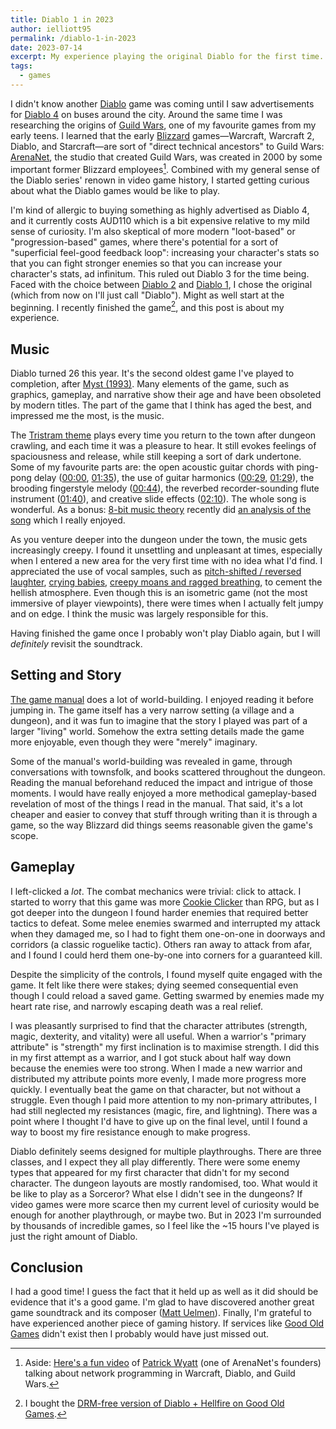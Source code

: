 ```yaml
---
title: Diablo 1 in 2023
author: ielliott95
permalink: /diablo-1-in-2023
date: 2023-07-14
excerpt: My experience playing the original Diablo for the first time.
tags:
  - games
---
```


<div id="toc" style="float: right;"><!-- generated --></div>

I didn't know another [Diablo](https://en.wikipedia.org/wiki/Diablo_(series)) game was coming until I saw advertisements for [Diablo 4](https://en.wikipedia.org/wiki/Diablo_IV) on buses around the city.
Around the same time I was researching the origins of [Guild Wars](https://en.wikipedia.org/wiki/Guild_Wars), one of my favourite games from my early teens.
I learned that the early [Blizzard](https://en.wikipedia.org/wiki/Blizzard_Entertainment) games&mdash;Warcraft, Warcraft 2, Diablo, and Starcraft&mdash;are sort of "direct technical ancestors" to Guild Wars:
[ArenaNet](https://en.wikipedia.org/wiki/ArenaNet), the studio that created Guild Wars, was created in 2000 by some important former Blizzard employees[^handmade].
Combined with my general sense of the Diablo series' renown in video game history, I started getting curious about what the Diablo games would be like to play.

I'm kind of allergic to buying something as highly advertised as Diablo 4, and it currently costs AUD110 which is a bit expensive relative to my mild sense of curiosity.
I'm also skeptical of more modern "loot-based" or "progression-based" games, where there's potential for a sort of "superficial feel-good feedback loop": increasing your character's stats so that you can fight stronger enemies so that you can increase your character's stats, ad infinitum.
This ruled out Diablo 3 for the time being.
Faced with the choice between [Diablo 2](https://en.wikipedia.org/wiki/Diablo_II) and [Diablo 1](https://en.wikipedia.org/wiki/Diablo_(video_game)), I chose the original (which from now on I'll just call "Diablo").
Might as well start at the beginning.
I recently finished the game[^buy], and this post is about my experience.

## Music

Diablo turned 26 this year.
It's the second oldest game I've played to completion, after [Myst (1993)](https://en.wikipedia.org/wiki/Myst).
Many elements of the game, such as graphics, gameplay, and narrative show their age and have been obsoleted by modern titles.
The part of the game that I think has aged the best, and impressed me the most, is the music.

The [Tristram theme](https://www.youtube.com/watch?v=AnMR6SOBa9k) plays every time you return to the town after dungeon crawling,
and each time it was a pleasure to hear.
It still evokes feelings of spaciousness and release, while still keeping a sort of dark undertone.
Some of my favourite parts are:
the open acoustic guitar chords with ping-pong delay ([00:00](https://youtu.be/AnMR6SOBa9k?t=0), [01:35](https://youtu.be/AnMR6SOBa9k?t=95)),
the use of guitar harmonics ([00:29](https://youtu.be/AnMR6SOBa9k?t=29), [01:29](https://youtu.be/AnMR6SOBa9k?t=89)),
the brooding fingerstyle melody ([00:44](https://youtu.be/AnMR6SOBa9k?t=44)),
the reverbed recorder-sounding flute instrument ([01:40](https://youtu.be/AnMR6SOBa9k?t=100)),
and creative slide effects ([02:10](https://youtu.be/AnMR6SOBa9k?t=130)).
The whole song is wonderful.
As a bonus: [8-bit music theory](https://www.youtube.com/@8bitMusicTheory) recently did [an analysis of the song](https://www.youtube.com/watch?v=2F_zsDWJyrM) which I really enjoyed.

As you venture deeper into the dungeon under the town, the music gets increasingly creepy.
I found it unsettling and unpleasant at times, especially when I entered a new area for the very first time with no idea what I'd find.
I appreciated the use of vocal samples, such as
[pitch-shifted / reversed laughter](https://youtu.be/gXUcwprvldc?t=822),
[crying babies](https://youtu.be/gXUcwprvldc?t=878),
[creepy moans and ragged breathing](https://youtu.be/gXUcwprvldc?t=1170),
to cement the hellish atmosphere.
Even though this is an isometric game (not the most immersive of player viewpoints), there were times when I actually felt jumpy and on edge.
I think the music was largely responsible for this.

Having finished the game once I probably won't play Diablo again, but I will *definitely* revisit the soundtrack.

## Setting and Story

[The game manual](https://web.archive.org/web/20081203054022/http://ftp.blizzard.com/pub/misc/Diablo.PDF) does a lot of world-building.
I enjoyed reading it before jumping in.
The game itself has a very narrow setting (a village and a dungeon), and it was fun to imagine that the story I played was part of a larger "living" world.
Somehow the extra setting details made the game more enjoyable, even though they were "merely" imaginary.

Some of the manual's world-building was revealed in game, through conversations with townsfolk, and books scattered throughout the dungeon.
Reading the manual beforehand reduced the impact and intrigue of those moments.
I would have really enjoyed a more methodical gameplay-based revelation of most of the things I read in the manual.
That said, it's a lot cheaper and easier to convey that stuff through writing than it is through a game, so the way Blizzard did things seems reasonable given the game's scope.

## Gameplay

I left-clicked a *lot*.
The combat mechanics were trivial: click to attack.
I started to worry that this game was more [Cookie Clicker](https://en.wikipedia.org/wiki/Cookie_Clicker) than RPG,
but as I got deeper into the dungeon I found harder enemies that required better tactics to defeat.
Some melee enemies swarmed and interrupted my attack when they damaged me, so I had to fight them one-on-one in doorways and corridors (a classic roguelike tactic).
Others ran away to attack from afar, and I found I could herd them one-by-one into corners for a guaranteed kill.

Despite the simplicity of the controls, I found myself quite engaged with the game.
It felt like there were stakes; dying seemed consequential even though I could reload a saved game.
Getting swarmed by enemies made my heart rate rise, and narrowly escaping death was a real relief.

I was pleasantly surprised to find that the character attributes (strength, magic, dexterity, and vitality) were all useful.
When a warrior's "primary attribute" is "strength" my first inclination is to maximise strength.
I did this in my first attempt as a warrior, and I got stuck about half way down because the enemies were too strong.
When I made a new warrior and distributed my attribute points more evenly, I made more progress more quickly.
I eventually beat the game on that character, but not without a struggle.
Even though I paid more attention to my non-primary attributes, I had still neglected my resistances (magic, fire, and lightning).
There was a point where I thought I'd have to give up on the final level, until I found a way to boost my fire resistance enough to make progress.

Diablo definitely seems designed for multiple playthroughs.
There are three classes, and I expect they all play differently.
There were some enemy types that appeared for my first character that didn't for my second character.
The dungeon layouts are mostly randomised, too.
What would it be like to play as a Sorceror?
What else I didn't see in the dungeons?
If video games were more scarce then my current level of curiosity would be enough for another playthrough, or maybe two.
But in 2023 I'm surrounded by thousands of incredible games, so I feel like the ~15 hours I've played is just the right amount of Diablo.

## Conclusion

I had a good time!
I guess the fact that it held up as well as it did should be evidence that it's a good game.
I'm glad to have discovered another great game soundtrack and its composer ([Matt Uelmen](https://en.wikipedia.org/wiki/Matt_Uelmen)).
Finally, I'm grateful to have experienced another piece of gaming history.
If services like [Good Old Games](https://www.gog.com) didn't exist then I probably would have just missed out.

[^handmade]: Aside: [Here's a fun video](https://youtu.be/1faaOrtHJ-A?t=143) of [Patrick Wyatt](https://www.codeofhonor.com/) (one of ArenaNet's founders) talking about network programming in Warcraft, Diablo, and Guild Wars.
[^buy]: I bought the [DRM-free version of Diablo + Hellfire on Good Old Games](https://www.gog.com/en/game/diablo).
